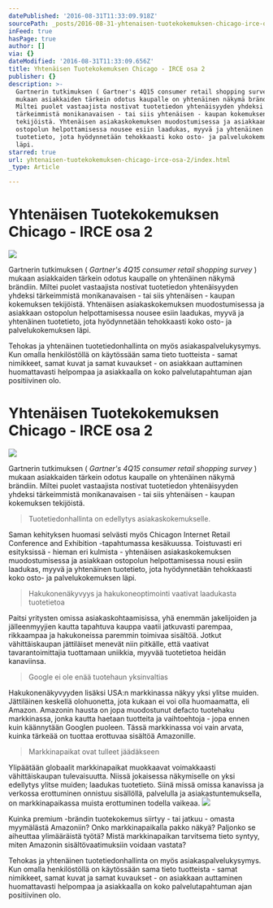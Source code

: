 ```yaml
---
datePublished: '2016-08-31T11:33:09.918Z'
sourcePath: _posts/2016-08-31-yhtenaisen-tuotekokemuksen-chicago-irce-osa-2.md
inFeed: true
hasPage: true
author: []
via: {}
dateModified: '2016-08-31T11:33:09.656Z'
title: Yhtenäisen Tuotekokemuksen Chicago - IRCE osa 2
publisher: {}
description: >-
  Gartnerin tutkimuksen ( Gartner's 4Q15 consumer retail shopping survey )
  mukaan asiakkaiden tärkein odotus kaupalle on yhtenäinen näkymä brändiin.
  Miltei puolet vastaajista nostivat tuotetiedon yhtenäisyyden yhdeksi
  tärkeimmistä monikanavaisen - tai siis yhtenäisen - kaupan kokemuksen
  tekijöistä. Yhtenäisen asiakaskokemuksen muodostumisessa ja asiakkaan
  ostopolun helpottamisessa nousee esiin laadukas, myyvä ja yhtenäinen
  tuotetieto, jota hyödynnetään tehokkaasti koko osto- ja palvelukokemuksen
  läpi.
starred: true
url: yhtenaisen-tuotekokemuksen-chicago-irce-osa-2/index.html
_type: Article

---
```

# Yhtenäisen Tuotekokemuksen Chicago - IRCE osa 2
![](https://the-grid-user-content.s3-us-west-2.amazonaws.com/559e7a60-1a3e-45be-98f3-100cded7ea0e.jpg)

Gartnerin tutkimuksen ( _Gartner's 4Q15 consumer retail shopping survey_ ) mukaan asiakkaiden tärkein odotus kaupalle on yhtenäinen näkymä brändiin. Miltei puolet vastaajista nostivat tuotetiedon yhtenäisyyden yhdeksi tärkeimmistä monikanavaisen - tai siis yhtenäisen - kaupan kokemuksen tekijöistä. Yhtenäisen asiakaskokemuksen muodostumisessa ja asiakkaan ostopolun helpottamisessa nousee esiin laadukas, myyvä ja yhtenäinen tuotetieto, jota hyödynnetään tehokkaasti koko osto- ja palvelukokemuksen läpi.

Tehokas ja yhtenäinen tuotetiedonhallinta on myös asiakaspalvelukysymys. Kun omalla henkilöstöllä on käytössään sama tieto tuotteista - samat nimikkeet, samat kuvat ja samat kuvaukset - on asiakkaan auttaminen huomattavasti helpompaa ja asiakkaalla on koko palvelutapahtuman ajan positiivinen olo.

# Yhtenäisen Tuotekokemuksen Chicago - IRCE osa 2
![](https://the-grid-user-content.s3-us-west-2.amazonaws.com/559e7a60-1a3e-45be-98f3-100cded7ea0e.jpg)

Gartnerin tutkimuksen ( _Gartner's 4Q15 consumer retail shopping survey_ ) mukaan asiakkaiden tärkein odotus kaupalle on yhtenäinen näkymä brändiin. Miltei puolet vastaajista nostivat tuotetiedon yhtenäisyyden yhdeksi tärkeimmistä monikanavaisen - tai siis yhtenäisen - kaupan kokemuksen tekijöistä.

> Tuotetiedonhallinta on edellytys asiakaskokemukselle.

Saman kehityksen huomasi selvästi myös Chicagon Internet Retail Conference and Exhibition -tapahtumassa kesäkuussa. Toistuvasti eri esityksissä - hieman eri kulmista - yhtenäisen asiakaskokemuksen muodostumisessa ja asiakkaan ostopolun helpottamisessa nousi esiin laadukas, myyvä ja yhtenäinen tuotetieto, jota hyödynnetään tehokkaasti koko osto- ja palvelukokemuksen läpi.

> Hakukonenäkyvyys ja hakukoneoptimointi vaativat laadukasta tuotetietoa

Paitsi yritysten omissa asiakaskohtaamisissa, yhä enemmän jakelijoiden ja jälleenmyyjien kautta tapahtuva kauppa vaatii jatkuvasti parempaa, rikkaampaa ja hakukoneissa paremmin toimivaa sisältöä. Jotkut vähittäiskaupan jättiläiset menevät niin pitkälle, että vaativat tavarantoimittajia tuottamaan uniikkia, myyvää tuotetietoa heidän kanaviinsa.

> Google ei ole enää tuotehaun yksinvaltias

Hakukonenäkyvyyden lisäksi USA:n markkinassa näkyy yksi ylitse muiden. Jättiläinen keskellä olohuonetta, jota kukaan ei voi olla huomaamatta, eli Amazon. Amazonin hausta on jopa muodostunut defacto tuotehaku markkinassa, jonka kautta haetaan tuotteita ja vaihtoehtoja - jopa ennen kuin käännytään Googlen puoleen. Tässä markkinassa voi vain arvata, kuinka tärkeää on tuottaa erottuvaa sisältöä Amazonille.

> Markkinapaikat ovat tulleet jäädäkseen

Ylipäätään globaalit markkinapaikat muokkaavat voimakkaasti vähittäiskaupan tulevaisuutta. Niissä jokaisessa näkymiselle on yksi edellytys ylitse muiden; laadukas tuotetieto. Siinä missä omissa kanavissa ja verkossa erottuminen onnistuu sisällöllä, palvelulla ja asiakastuntemuksella, on markkinapaikassa muista erottuminen todella vaikeaa.
![](https://the-grid-user-content.s3-us-west-2.amazonaws.com/58ee56b4-9ae1-4e43-a094-4562d7390c8c.png)

Kuinka premium -brändin tuotekokemus siirtyy - tai jatkuu - omasta myymälästä Amazoniin? Onko markkinapaikalla pakko näkyä? Paljonko se aiheuttaa ylimääräistä työtä? Mistä markkinapaikan tarvitsema tieto syntyy, miten Amazonin sisältövaatimuksiin voidaan vastata?

> 

Tehokas ja yhtenäinen tuotetiedonhallinta on myös asiakaspalvelukysymys. Kun omalla henkilöstöllä on käytössään sama tieto tuotteista - samat nimikkeet, samat kuvat ja samat kuvaukset - on asiakkaan auttaminen huomattavasti helpompaa ja asiakkaalla on koko palvelutapahtuman ajan positiivinen olo.